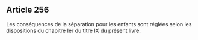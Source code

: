 Article 256
----
Les conséquences de la séparation pour les enfants sont réglées selon les
dispositions du chapitre Ier du titre IX du présent livre.
